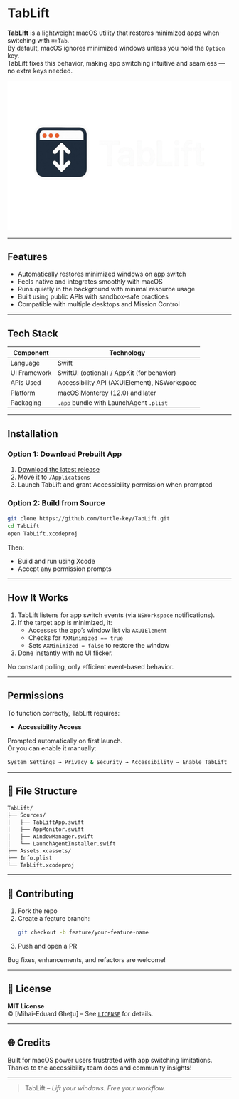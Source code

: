 # TabLift

**TabLift** is a lightweight macOS utility that restores minimized apps when switching with `⌘+Tab`.  
By default, macOS ignores minimized windows unless you hold the `Option` key.  
TabLift fixes this behavior, making app switching intuitive and seamless — no extra keys needed.

![TabLift Banner](https://github.com/turtle-key/TabLift/blob/2d16a5d1632467252e0975ea9988131a819270b3/banner.png)

---

## Features

-  Automatically restores minimized windows on app switch
-  Feels native and integrates smoothly with macOS
-  Runs quietly in the background with minimal resource usage
-  Built using public APIs with sandbox-safe practices
-  Compatible with multiple desktops and Mission Control

---

## Tech Stack

| Component       | Technology                                 |
|----------------|---------------------------------------------|
| Language        | Swift                                      |
| UI Framework    | SwiftUI (optional) / AppKit (for behavior) |
| APIs Used       | Accessibility API (AXUIElement), NSWorkspace |
| Platform        | macOS Monterey (12.0) and later            |
| Packaging       | `.app` bundle with LaunchAgent `.plist`    |

---

## Installation

### Option 1: Download Prebuilt App

1. [Download the latest release](https://github.com/turtle-key/TabLift/releases)
2. Move it to `/Applications`
3. Launch TabLift and grant Accessibility permission when prompted

### Option 2: Build from Source

```bash
git clone https://github.com/turtle-key/TabLift.git
cd TabLift
open TabLift.xcodeproj
```

Then:
- Build and run using Xcode
- Accept any permission prompts

---

## How It Works

1. TabLift listens for app switch events (via `NSWorkspace` notifications).
2. If the target app is minimized, it:
   - Accesses the app’s window list via `AXUIElement`
   - Checks for `AXMinimized == true`
   - Sets `AXMinimized = false` to restore the window
3. Done instantly with no UI flicker.

No constant polling, only efficient event-based behavior.

---

## Permissions

To function correctly, TabLift requires:

- **Accessibility Access**

Prompted automatically on first launch.  
Or you can enable it manually:

```bash
System Settings → Privacy & Security → Accessibility → Enable TabLift
```

---

## 📁 File Structure

```
TabLift/
├── Sources/
│   ├── TabLiftApp.swift
│   ├── AppMonitor.swift
│   ├── WindowManager.swift
│   └── LaunchAgentInstaller.swift
├── Assets.xcassets/
├── Info.plist
└── TabLift.xcodeproj
```

---

## 🤝 Contributing

1. Fork the repo
2. Create a feature branch:
   ```bash
   git checkout -b feature/your-feature-name
   ```
3. Push and open a PR

Bug fixes, enhancements, and refactors are welcome!

---

## 📜 License

**MIT License**  
© [Mihai-Eduard Ghețu] – See [`LICENSE`](LICENSE) for details.

---

## 🌐 Credits

Built for macOS power users frustrated with app switching limitations.  
Thanks to the accessibility team docs and community insights!

---

> TabLift – *Lift your windows. Free your workflow.*
